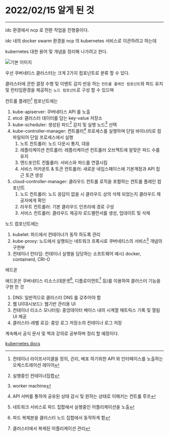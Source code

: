 # 2022/02/15 알게 된 것

---

idc 환경에서 ncp 로 전환 작업을 진행중이다.

idc 내의 docker swarm 환경을 ncp 의 kubernetes 서비스로 이관하려고 하는데

kubernetes 대한 용어 및 개념을 정리해 나가려고 한다.

![기본 이미지](https://d33wubrfki0l68.cloudfront.net/2475489eaf20163ec0f54ddc1d92aa8d4c87c96b/e7c81/images/docs/components-of-kubernetes.svg)

우선 쿠버네티스 클러스터는 크게 2가지 컴포넌트로 분류 할 수 있다.

클러스터에 관한 결정 수행 및 이벤트 감지 반응 하는 `컨트롤 플레인 컴포넌트`와 파드 유지 및 런타임환경을 제공하는 `노드 컴포넌트`로 구성 할 수 있으며 

컨트롤 플레인[^control-plain] 컴포넌트에는

1) kube-apiserver: 쿠버네티스 API 를 노출
2) etcd: 클러스터 데이터를 담는 key-value 저장소
3) kube-scheduler: 생성된 파드[^pod] 감지 및 실행 노드[^node] 선택
4) kube-controller-manager: 컨트롤러[^controller] 프로세스를 실행하며 단일 바이너리로 컴파일되어 단일 프로세스에서 실행
    1) 노트 컨트롤러: 노드 다운시 통지, 대응
    2) 레플리케이션 컨트롤러: 레플리케이션 컨트롤러 오브젝트에 알맞은 파드 수를 유지 
    3) 엔드포인트 컨틀롤러: 서비스와 파드를 연결시킴 
    4) 서비스 어카운트 & 토큰 컨트롤러: 새로운 네임스페이스에 기본계정과 API 접근 토큰 생성
5) cloud-controller-manager: 클라우드 컨트롤 로직을 포함하는 컨트롤 플레인 컴포넌트
    1) 노드 컨트롤러: 노드 응답이 없을 시 클라우드 상의 삭제 되었는지 클라우드 제공자에게 확인
    2) 라우트 컨트롤러: 기본 클라우드 인프라에 경로 구성
    3) 서비스 컨트롤러: 클라우드 제공자 로드밸런서를 생성, 업데이트 및 삭제

노드 컴포넌트에는

1) kubelet: 파드에서 컨테이너가 동작 하도록 관리
2) kube-proxy: 노드에서 실행되는 네트워크 프록시로 쿠버네티스의 서비스[^service] 개념의 구현부
3) 컨테이너 런타임: 컨테이너 실행을 담당하는 소프트웨어 예시) docker, containerd, CRI-O

애드온

애드온은 쿠버네티스 리소스(데몬셋[^daemonset], 디플로이먼트[^deployment] 등)를 이용하여 클러스터 기능을 구현 한 것

1) DNS: 일반적으로 클러스터 DNS 를 갖추어야 함
2) 웹 UI(대시보드): 웹기반 관리용 UI
3) 컨테이너 리소스 모니터링: 중앙데이터 베이스 내의 시계열 매트릭스 기록 및 열림 UI 제공
4) 클러스터-레벨 로깅: 중앙 로그 저장소의 컨테이너 로그 저장

계속해서 공식 문서 및 책과 강의로 공부하며 정리 할 예정이다.

[^control-plain]: 컨테이너 라이프사이클을 정의, 괸리, 배포 하기위한 API 와 인터페이스를 노출하는 오케스트레이션 레이어

[^pod]: 실행중인 컨테이너집합

[^node]: worker machine

[^controller]: API 서버를 통하여 공유된 상태 감시 및 원하는 상태로 이해키는 컨트롤 루프

[^service]: 네트워크 서비스로 파드 집합에서 실행중인 어플리케이션을 노출

[^daemonset]: 파드 복제본을 클러스터 노드 집합에서 동작하게 함

[^deployment]: 클러스터에서 복제된 어플리케이션 관리

[kubernetes docs](https://kubernetes.io/ko/docs/concepts/overview/components/)